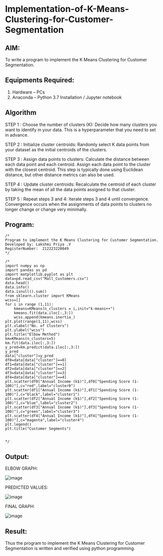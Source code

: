 # Implementation-of-K-Means-Clustering-for-Customer-Segmentation

## AIM:
To write a program to implement the K Means Clustering for Customer Segmentation.

## Equipments Required:
1. Hardware – PCs
2. Anaconda – Python 3.7 Installation / Jupyter notebook

## Algorithm
STEP 1 : Choose the number of clusters (K): Decide how many clusters you want to identify in your data. This is a hyperparameter that you need to set in advance.

STEP 2 : Initialize cluster centroids: Randomly select K data points from your dataset as the initial centroids of the clusters.

STEP 3 : Assign data points to clusters: Calculate the distance between each data point and each centroid. Assign each data point to the cluster with the closest centroid. This step is typically done using Euclidean distance, but other distance metrics can also be used.

STEP 4 : Update cluster centroids: Recalculate the centroid of each cluster by taking the mean of all the data points assigned to that cluster.

STEP 5 : Repeat steps 3 and 4: Iterate steps 3 and 4 until convergence. Convergence occurs when the assignments of data points to clusters no longer change or change very minimally.
## Program:
```
/*
Program to implement the K Means Clustering for Customer Segmentation.
Developed by: Lakshmi Priya .V
RegisterNumber:  212223220049
*/
```
```
/*
import numpy as np
import pandas as pd
import matplotlib.pyplot as plt
data=pd.read_csv("Mall_Customers.csv")
data.head()
data.info()
data.isnull().sum()
from sklearn.cluster import KMeans
wcss=[]
for i in range (1,11):
    kmeans=KMeans(n_clusters = i,init="k-means++")
    kmeans.fit(data.iloc[:,3:])
    wcss.append(kmeans.inertia_)
plt.plot(range(1,11),wcss)
plt.xlabel("No. of Clusters")
plt.ylabel("wcss")
plt.title("Elbow Method")
km=KMeans(n_clusters=5)
km.fit(data.iloc[:,3:])
y_pred=km.predict(data.iloc[:,3:])
y_pred
data["cluster"]=y_pred
df0=data[data["cluster"]==0]
df1=data[data["cluster"]==1]
df2=data[data["cluster"]==2]
df3=data[data["cluster"]==3]
df4=data[data["cluster"]==4]
plt.scatter(df0["Annual Income (k$)"],df0["Spending Score (1-100)"],c="red",label="cluster0")
plt.scatter(df1["Annual Income (k$)"],df1["Spending Score (1-100)"],c="black",label="cluster1")
plt.scatter(df2["Annual Income (k$)"],df2["Spending Score (1-100)"],c="blue",label="cluster2")
plt.scatter(df3["Annual Income (k$)"],df3["Spending Score (1-100)"],c="green",label="cluster3")
plt.scatter(df4["Annual Income (k$)"],df4["Spending Score (1-100)"],c="magenta",label="cluster4")
plt.legend()
plt.title("Customer Segments")


*/
```

## Output:
ELBOW GRAPH:

![image](https://github.com/user-attachments/assets/4d8e9396-e6f2-4448-bda1-0302a70cfb77)

PREDICTED VALUES:

![image](https://github.com/user-attachments/assets/8f2c09b7-eb19-4a9e-84da-70261d30735e)

FINAL GRAPH:

![image](https://github.com/user-attachments/assets/64c9b4d5-32df-4190-8f9c-248440a0c6de)

## Result:
Thus the program to implement the K Means Clustering for Customer Segmentation is written and verified using python programming.
